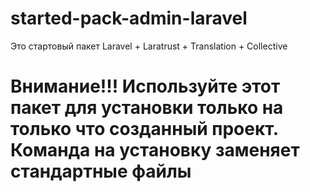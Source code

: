 # started-pack-admin-laravel
Это стартовый пакет Laravel + Laratrust + Translation + Collective

# Внимание!!! Используйте этот пакет для установки только на только что созданный проект. Команда на установку заменяет стандартные файлы
